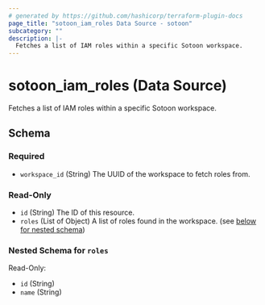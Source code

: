 ```yaml
---
# generated by https://github.com/hashicorp/terraform-plugin-docs
page_title: "sotoon_iam_roles Data Source - sotoon"
subcategory: ""
description: |-
  Fetches a list of IAM roles within a specific Sotoon workspace.
---
```


# sotoon_iam_roles (Data Source)

Fetches a list of IAM roles within a specific Sotoon workspace.



<!-- schema generated by tfplugindocs -->
## Schema

### Required

- `workspace_id` (String) The UUID of the workspace to fetch roles from.

### Read-Only

- `id` (String) The ID of this resource.
- `roles` (List of Object) A list of roles found in the workspace. (see [below for nested schema](#nestedatt--roles))

<a id="nestedatt--roles"></a>
### Nested Schema for `roles`

Read-Only:

- `id` (String)
- `name` (String)
